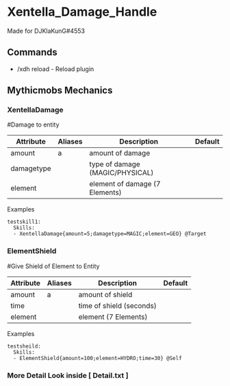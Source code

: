 # Xentella_Damage_Handle
Made for DJKlaKunG#4553 

## Commands
- /xdh reload - Reload plugin

## Mythicmobs Mechanics
### XentellaDamage
#Damage to entity
  
| Attribute | Aliases | Description | Default |
| --- | --- | --- | --- |
| amount | a | amount of damage | | 
| damagetype |  | type of damage (MAGIC/PHYSICAL) | | 
| element |  | element of damage (7 Elements) | | 
  
Examples
  
```
testskill1:
  Skills:
  - XentellaDamage{amount=5;damagetype=MAGIC;element=GEO} @Target
```

### ElementShield
#Give Shield of Element to Entity
  
| Attribute | Aliases | Description | Default |
| --- | --- | --- | --- |
| amount | a | amount of shield | | 
| time |  | time of shield (seconds) | | 
| element |  | element (7 Elements) | | 
  
Examples
  
```
testsheild:
  Skills:
  - ElementShield{amount=100;element=HYDRO;time=30} @Self
```

### More Detail Look inside [ Detail.txt ]

